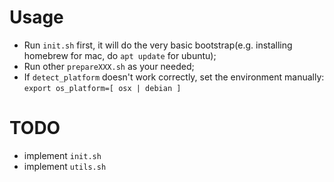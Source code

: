 # Usage
- Run `init.sh` first, it will do the very basic bootstrap(e.g. installing homebrew for mac, do `apt update` for ubuntu);
- Run other `prepareXXX.sh` as your needed;
- If `detect_platform` doesn't work correctly, set the environment manually: `export os_platform=[ osx | debian ]`

# TODO
- implement `init.sh`
- implement `utils.sh`

